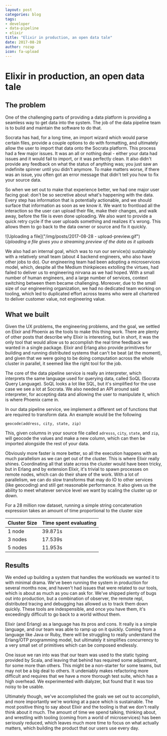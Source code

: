 ```yaml
---
layout: post
categories: blog
tags:
- developer
- data-pipeline
- elixir
title: "Elixir in production, an open data tale"
date: 2017-08-28
author: rozap
icon: fa-upload
---
```


# Elixir in production, an open data tale

## The problem
One of the challenging parts of providing a data platform is providing a seamless way to get data into the system. The job of the data pipeline team is to build and maintain the software to do that.

Socrata has had, for a long time, an import wizard which would parse certain files, provide a couple options to do with formatting, and ultimately allow the user to import that data onto the Socrata platform. This process had a few major issues. It was an all or nothing deal - either your data had issues and it would fail to import, or it was perfectly clean. It also didn't provide any feedback on what the status of anything was; you just saw an indefinite spinner until you didn't anymore. To make matters worse, if there was an issue, you often got an error message that didn't tell you how to fix your source data.

So when we set out to make that experience better, we had one major user facing goal: don't be so secretive about what's happening with the data. Every step has information that is potentially actionable, and we should surface that information as soon as we know it. We want to frontload all the interaction so the user can upload their file, make their changes, and walk away, before the file is even done uploading. We also want to provide a quick retry cycle if the user uploads something and realizes it's wrong. This allows them to go back to the data owner or source and fix it quickly.

![Uploading a file]("/img/posts/2017-08-28 - upload-preview.gif")
*Uploading a file gives you a streaming preview of the data as it uploads*

We also had an internal goal, which was to run our service(s) sustainably with a relatively small team (about 4 backend engineers, who also have other jobs to do). Our engineering team had been adopting a microservices model, which, despite all the Medium thinkpieces extolling the virtues, had failed to deliver us to engineering nirvana as we had hoped. With a small number of human engineers, and a large number of services, context switching between them became challenging. Moreover, due to the small size of our engineering organization, we had no dedicated team working on tooling, which led to duplicated effort across teams who were all chartered to deliver customer value, not engineering value.

## What we built

Given the UX problems, the engineering problems, and the goal, we settled on Elixir and Phoenix as the tools to make this thing work. There are plenty of other posts that describe why Elixir is interesting, but in short, it was the only tool that would allow us to accomplish the real time feedback we wanted in a single package. Elixir and Erlang also provide primitives for building and running distributed systems that can't be beat (at the moment), and given that we were going to be doing computation across the whole cluster in parallel, it seemed like the right tool for the job.

The core of the data pipeline service is really an interpreter, which interprets the same language used for querying data, called SoQL (Socrata Query Language). SoQL looks a lot like SQL, but it's simplified for the use case we see a lot at Socrata. We also needed an API around said interpreter, for accepting data and allowing the user to manipulate it, which is where Phoenix came in.

In our data pipeline service, we implement a different set of functions that are required to transform data. An example would be the following

 ```geocode(address, city, state, zip)```

This, given columns in your source file called `adresss`, `city`, `state`, and `zip`, will geocode the values and make a new column, which can then be imported alongside the rest of your data.

Obviously more faster is more better, so all the execution happens with as much parallelism as we can get out of the cluster. This is where Elixir really shines. Coordinating all that state across the cluster would have been tricky, but in Erlang and by extension Elixir, it's trivial to spawn processes on remote nodes, which can do their share of the work. With a lot of parallelism, we can do slow transforms that may do IO to other services (like geocoding) and still get reasonable performance. It also gives us the ability to meet whatever service level we want by scaling the cluster up or down.

For a 28 million row dataset, running a simple string concatenation expression takes an amount of time proportional to the cluster size


| Cluster Size | Time spent evaluating |
| -------------| ------------------------------------ |
| 1 node       |  39.871s |
| 3 nodes      |  17.539s |
| 5 nodes      |  11.953s |


## Results
We ended up building a system that handles the workloads we wanted it to with minimal drama. We've been running the system in production for several months now, and haven't had issues that were related to our tools, which is about as much as you can ask for. We've shipped plenty of bugs out into production, but a combination of observer, the remote repl, distributed tracing and debugging has allowed us to track them down quickly. These tools are indespensible, and once you have them, it's exceedingly difficult to go back to a world without them.

Elixir (and Erlang) as a language has its pros and cons. It really is a simple language, and our team was able to ramp up on it quickly. Coming from a language like Java or Ruby, there will be struggling to really understand the Erlang/OTP programming model, but ultimately it simplifies concurrency to a very small set of primitives which can be composed endlessly.

One issue we ran into was that our team was used to the static typing provided by Scala, and leaving that behind has required some adjustment, for some more than others. This might be a non-starter for some teams, but may not be a big deal to others. It undeniably makes refactoring more difficult and requires that we have a more thorough test suite, which has a high overhead. We experimented with dialyzer, but found that it was too noisy to be usable.

Ultimately though, we've accomplished the goals we set out to accomplish, and more importantly we're working at a pace which is sustainable. The most positive thing to say about Elixir and the tooling is that we don't really think about it much. The amount of time we spend talking, thinking about, and wrestling with tooling (coming from a world of microservices) has been seriously reduced, which leaves much more time to focus on what actually matters, which building the product that our users use every day.
